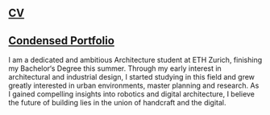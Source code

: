## [CV](pdf/2_CV_CF.pdf)

## [Condensed Portfolio](pdf/3_Portfolio_Small_CF.pdf)

I am a dedicated and ambitious
Architecture student at ETH
Zurich, finishing my Bachelor‘s
Degree this summer. Through my
early interest in architectural and
industrial design, I started studying
in this field and grew greatly
interested in urban environments,
master planning and research. As
I gained compelling insights into
robotics and digital architecture, I
believe the future of building lies
in the union of handcraft and the
digital.
